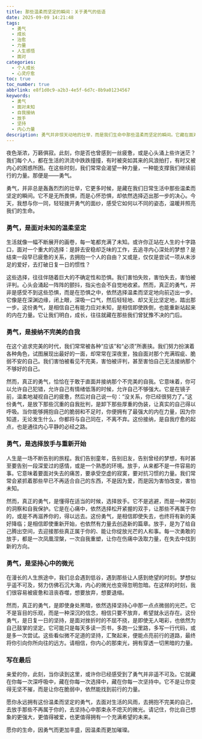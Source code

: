 ```yaml
---
title: 那些温柔而坚定的瞬间：关于勇气的低语
date: 2025-09-09 14:21:48
tags:
  - 勇气
  - 成长
  - 治愈
  - 力量
  - 人生感悟
  - 面对
categories:
  - 个人成长
  - 心灵疗愈
toc: true
toc_number: true
abbrlink: e8f1d0c9-a2b3-4e5f-6d7c-8b9a01234567
keywords:
  - 勇气
  - 面对未知
  - 自我接纳
  - 放手
  - 坚持
  - 内心力量
description: 勇气并非惊天动地的壮举，而是我们生命中那些温柔而坚定的瞬间。它藏在面对未知的颤抖中，藏在接纳不完美的自我里，藏在放手与重新开始的决绝里，更藏在坚持心中微光的执着里。这篇文章将带你深入探索勇气的不同面向，感受它如何成为我们前行路上最温暖的陪伴，治愈我们内心的伤痕，并最终引领我们走向更广阔的自我。
---
```


夜色渐浓，万籁俱寂。此刻，你是否也曾感到一丝疲惫，或是心头涌上些许迷茫？我们每个人，都在生活的洪流中跌跌撞撞，有时被突如其来的风浪拍打，有时又被内心的困惑所困。在这些时刻，我们常常会渴望一种力量，一种能支撑我们继续前行的力量。那便是——勇气。

勇气，并非总是轰轰烈烈的壮举，它更多时候，是藏在我们日常生活中那些温柔而坚定的瞬间。它不是无所畏惧，而是心怀恐惧，却依然选择迈出那一步的决心。今天，我想与你一同，轻轻拨开勇气的面纱，感受它如何以不同的姿态，温暖并照亮我们的生命。

### 勇气，是面对未知的温柔坚定

生活就像一幅不断展开的画卷，每一笔都充满了未知。或许你正站在人生的十字路口，面对一个重大的选择：是辞去安稳却乏味的工作，去追寻内心深处的梦想？是结束一段早已疲惫的关系，去拥抱一个人的自由？又或是，仅仅是尝试一项从未涉足的爱好，去打破日复一日的惯性？

这些选择，往往伴随着巨大的不确定性和恐惧。我们害怕失败，害怕失去，害怕被评判。心头会涌起一阵阵的颤抖，指尖也会不自觉地收紧。然而，真正的勇气，并非是感受不到这些恐惧，而是在恐惧之中，依然选择温柔而坚定地向前迈出一步。它像是在深渊边缘，闭上眼，深吸一口气，然后轻轻地、却又无比坚定地，踏出那一步。这份勇气，是相信自己有能力应对未知，是相信即使跌倒，也能重新站起来的内在力量。它让我们明白，成长，往往就藏在那些我们曾犹豫不决的门后。

### 勇气，是接纳不完美的自我

在这个追求完美的时代，我们常常被各种“应该”和“必须”所裹挟。我们努力扮演着各种角色，试图展现出最好的一面，却常常在深夜里，独自面对那个充满瑕疵、脆弱不安的自己。我们害怕被看见不完美，害怕被评判，甚至害怕自己无法接纳那个不够好的自己。

然而，真正的勇气，恰恰在于敢于直面并接纳那个不完美的自我。它意味着，你可以允许自己犯错，允许自己有情绪低落的时候，允许自己不够强大。它是在镜子前，温柔地凝视自己的疲惫，然后对自己说一句：“没关系，你已经很努力了。”这份勇气，是放下那些沉重的自我批判，是卸下那些厚重的伪装，让真实的自己得以呼吸。当你能够拥抱自己的脆弱和不足时，你便拥有了最强大的内在力量，因为你知道，无论发生什么，你都将与自己同在，不离不弃。这份接纳，是自我疗愈的起点，也是通往内心平静的必经之路。

### 勇气，是选择放手与重新开始

人生是一场不断告别的旅程。我们告别童年，告别旧友，告别曾经的梦想，有时甚至要告别一段深爱过的感情，或是一个熟悉的环境。放手，从来都不是一件容易的事。它意味着要面对失去的痛苦，要承受空虚的寂寞，要对抗习惯的力量。我们常常会紧抓着那些早已不再适合自己的东西，不是因为爱，而是因为害怕改变，害怕未知。

然而，真正的勇气，是懂得在适当的时候，选择放手。它不是逃避，而是一种深刻的洞察和自我保护。它是在心痛中，依然选择松开紧握的双手，让那些不再属于你的，或是不再滋养你的，得以远去。这份勇气，是相信即使失去，也终将有新的美好降临；是相信即使重新开始，也依然有力量去创造新的篇章。放手，是为了给自己腾出空间，去迎接那些真正属于你的、能让你绽放光芒的人和事。每一次勇敢的放手，都是一次凤凰涅槃，一次自我重塑，让你在伤痛中汲取力量，在失去中找到新的方向。

### 勇气，是坚持心中的微光

在漫长的人生旅途中，我们总会遇到低谷，遇到那些让人感到绝望的时刻。梦想似乎遥不可及，努力仿佛石沉大海，内心的微光也变得忽明忽暗。在这样的时刻，我们很容易被疲惫和沮丧吞噬，想要放弃，想要退缩。

然而，真正的勇气，是即使身处黑暗，依然选择坚持心中那一点点微弱的光芒。它不是盲目的乐观，而是一种深沉的信念，相信只要不放弃，希望就永远存在。这份勇气，是日复一日的坚持，是面对挫折时的不屈不挠，是即使无人喝彩，也依然为自己鼓掌的坚定。它可能只是每天多读一页书，多跑一公里路，多写一行代码，或是多一次尝试。这些看似微不足道的坚持，汇聚起来，便能点亮前行的道路，最终将你引向你所向往的远方。请相信，你内心的那束光，拥有穿透一切黑暗的力量。

### 写在最后

亲爱的你，此刻，当你读到这里，或许你已经感受到了勇气并非遥不可及。它就藏在你每一次深呼吸中，藏在你每一次选择中，藏在你每一次坚持中。它不是让你变得无坚不摧，而是让你在脆弱中，依然能找到前行的力量。

愿你永远拥有这份温柔而坚定的勇气，去面对生活的风雨，去拥抱不完美的自己，去放手那些不再属于你的，去坚持心中那束永不熄灭的微光。请记住，你比自己想象的更强大，更值得被爱，也更值得拥有一个充满希望的未来。

愿你的生命，因勇气而更加丰盛，因温柔而更加璀璨。